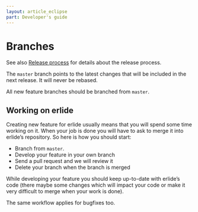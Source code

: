 ```yaml
---
layout: article_eclipse
part: Developer's guide
---
```


# Branches

See also [Release process](3d0_Release-process.html) for details about the release process.

The `master` branch points to the latest changes that will be included in the next release.
It will never be rebased.

All new feature branches should be branched from `master`.

## Working on erlide

Creating new feature for erlide usually means that you will spend some
time working on it. When your job is done you will have to ask to merge
it into erlide’s repository. So here is how you should start:

- Branch from `master`.
- Develop your feature in your own branch
- Send a pull request and we will review it
- Delete your branch when the branch is merged

While developing your feature you should keep up-to-date with erlide’s
code (there maybe some changes which will impact your code or make it
very difficult to merge when your work is done).

The same workflow applies for bugfixes too.
